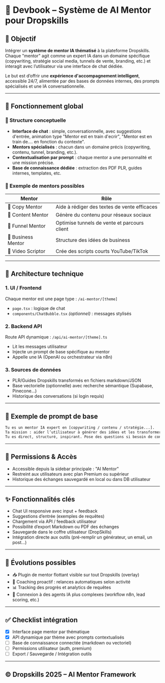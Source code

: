 # 📘 Devbook – Système de AI Mentor pour Dropskills

## 🎯 Objectif
Intégrer un **système de mentor IA thématisé** à la plateforme Dropskills. Chaque "mentor" agit comme un expert IA dans un domaine spécifique (copywriting, stratégie social media, tunnels de vente, branding, etc.) et interagit avec l’utilisateur via une interface de chat dédiée.

Le but est d’offrir une **expérience d'accompagnement intelligent**, accessible 24/7, alimentée par des bases de données internes, des prompts spécialisés et une IA conversationnelle.

---

## 🧠 Fonctionnement global

### 🔹 Structure conceptuelle
- **Interface de chat** : simple, conversationnelle, avec suggestions d'entrée, animation type "Mentor est en train d'ecrir", "Mentor est en train de.... en fonction du contexte".
- **Mentors spécialisés** : chacun dans un domaine précis (copywriting, contenu, tunnel, branding, etc.).
- **Contextualisation par prompt** : chaque mentor a une personnalité et une mission précise.
- **Base de connaissance dédiée** : extraction des PDF PLR, guides internes, templates, etc.

### 🔹 Exemple de mentors possibles
| Mentor | Rôle |
|--------|------|
| 📝 Copy Mentor | Aide à rédiger des textes de vente efficaces |
| 📱 Content Mentor | Génère du contenu pour réseaux sociaux |
| 🧲 Funnel Mentor | Optimise tunnels de vente et parcours client |
| 🧠 Business Mentor | Structure des idées de business |
| 🎥 Video Scriptor | Crée des scripts courts YouTube/TikTok |


---

## 🔧 Architecture technique

### 1. UI / Frontend
Chaque mentor est une page type : `/ai-mentor/[theme]`
- `page.tsx` : logique de chat
- `components/ChatBubble.tsx` *(optionnel)* : messages stylisés

### 2. Backend API
Route API dynamique : `/api/ai-mentor/[theme].ts`
- Lit les messages utilisateur
- Injecte un prompt de base spécifique au mentor
- Appelle une IA (OpenAI ou orchestrateur via n8n)

### 3. Sources de données
- PLR/Guides Dropskills transformés en fichiers markdown/JSON
- Base vectorielle (optionnelle) avec recherche sémantique (Supabase, Pinecone...)
- Historique des conversations (si login requis)


---

## 📐 Exemple de prompt de base
```txt
Tu es un mentor IA expert en [copywriting / contenu / stratégie...].
Ta mission : aider l’utilisateur à générer des idées et les transformer en actions concrètes.
Tu es direct, structuré, inspirant. Pose des questions si besoin de contexte. Ne tourne pas autour du pot.
```

---

## 📁 Permissions & Accès
- Accessible depuis la sidebar principale : "AI Mentor"
- Restreint aux utilisateurs avec plan Premium ou supérieur
- Historique des échanges sauvegardé en local ou dans DB utilisateur

---

## ✨ Fonctionnalités clés
- Chat UI responsive avec input + feedback
- Suggestions d’entrée (exemples de requêtes)
- Chargement via API / feedback utilisateur
- Possibilité d’export Markdown ou PDF des échanges
- Sauvegarde dans le coffre utilisateur (DropSkills)
- Intégration directe aux outils (pré-remplir un générateur, un email, un post...)


---

## 🚀 Évolutions possibles
- 📥 Plugin de mentor flottant visible sur tout Dropskills (overlay)
- 🧠 Coaching proactif : relances automatiques selon activité
- 📊 Tracking des progrès et analytics de requêtes
- 🤖 Connexion à des agents IA plus complexes (workflow n8n, lead scoring, etc.)


---

## ✅ Checklist intégration
- [x] Interface page mentor par thématique
- [x] API dynamique par thème avec prompts contextualisés
- [ ] Base de connaissance connectée (markdown ou vectoriel)
- [ ] Permissions utilisateur (auth, premium)
- [ ] Export / Sauvegarde / Intégration outils

---

## © Dropskills 2025 – AI Mentor Framework
